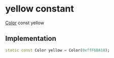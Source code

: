 


# yellow constant







[Color](https:api.flutter.dev/flutter/dart-ui/Color-class.html) const yellow
  







## Implementation

```dart
static const Color yellow = Color(0xffF6BA18);
```







